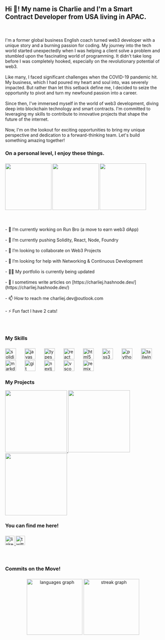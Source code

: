 <h2 align="left">Hi 👋! My name is Charlie and I'm a Smart Contract Developer from USA living in APAC.</h2>

###

<br clear="both">

<p align="left">I'm a former global business English coach turned web3 developer with a unique story and a burning passion for coding. My journey into the tech world started unexpectedly when I was helping a client solve a problem and stumbled upon the fascinating world of programming. It didn't take long before I was completely hooked, especially on the revolutionary potential of web3.<br><br>Like many, I faced significant challenges when the COVID-19 pandemic hit. My business, which I had poured my heart and soul into, was severely impacted. But rather than let this setback define me, I decided to seize the opportunity to pivot and turn my newfound passion into a career.<br><br>Since then, I've immersed myself in the world of web3 development, diving deep into blockchain technology and smart contracts. I'm committed to leveraging my skills to contribute to innovative projects that shape the future of the internet.<br><br>Now, I'm on the lookout for exciting opportunities to bring my unique perspective and dedication to a forward-thinking team. Let's build something amazing together!</p>

###

<h3 align="left">On a personal level, I enjoy these things.</h3>

###

<img align="left" height="150" src="https://encrypted-tbn0.gstatic.com/images?q=tbn:ANd9GcQnaUCnWGylQbZ-RS5SBt3chLIqFjetL6qNxw&s"  />

###

<img align="left" height="150" src="https://attic.sh/crtjg7yq4x8u4mslr5wa6m7xz1zx"  />

###

<img align="left" height="150" src="https://img.goodfon.com/original/2880x1800/3/36/wallpaper-sport-logo-baseball-glitter-checkered-mlb-los-ange.jpg"  />

###

<br clear="both">

<p align="left"></p>

###

<br clear="both">

<p align="left">- 🔭 I’m currently working on Run Bro (a move to earn web3 dApp)<br><br>- 🌱 I’m currently pushing Solidity, React, Node, Foundry<br><br>- 👯 I’m looking to collaborate on Web3 Projects<br><br>- 🤝 I’m looking for help with Networking & Continuous Development<br><br>- 👨‍💻 My portfolio is currently being updated <br><br>- 📝 I sometimes write articles on [https://charliej.hashnode.dev/](https://charliej.hashnode.dev/)<br><br>- 📫 How to reach me charliej.dev@outlook.com<br><br>- ⚡ Fun fact I have 2 cats!</p>

###

<br clear="both">

<p align="left"></p>

###

<h3 align="left">My Skills</h3>

###

<div align="left">
  <img src="https://skillicons.dev/icons?i=solidity" height="35" alt="solidity logo"  />
  <img width="20" />
  <img src="https://cdn.jsdelivr.net/gh/devicons/devicon/icons/javascript/javascript-original.svg" height="35" alt="javascript logo"  />
  <img width="20" />
  <img src="https://cdn.jsdelivr.net/gh/devicons/devicon/icons/typescript/typescript-original.svg" height="35" alt="typescript logo"  />
  <img width="20" />
  <img src="https://cdn.jsdelivr.net/gh/devicons/devicon/icons/react/react-original.svg" height="35" alt="react logo"  />
  <img width="20" />
  <img src="https://cdn.jsdelivr.net/gh/devicons/devicon/icons/html5/html5-original.svg" height="35" alt="html5 logo"  />
  <img width="20" />
  <img src="https://cdn.jsdelivr.net/gh/devicons/devicon/icons/css3/css3-original.svg" height="35" alt="css3 logo"  />
  <img width="20" />
  <img src="https://cdn.jsdelivr.net/gh/devicons/devicon/icons/python/python-original.svg" height="35" alt="python logo"  />
  <img width="20" />
  <img src="https://cdn.simpleicons.org/tailwindcss/06B6D4" height="35" alt="tailwindcss logo"  />
  <img width="20" />
  <img src="https://skillicons.dev/icons?i=md" height="35" alt="markdown logo"  />
  <img width="20" />
  <img src="https://cdn.simpleicons.org/git/F05032" height="35" alt="git logo"  />
  <img width="20" />
  <img src="https://skillicons.dev/icons?i=nextjs" height="35" alt="nextjs logo"  />
  <img width="20" />
  <img src="https://skillicons.dev/icons?i=vscode" height="35" alt="vscode logo"  />
  <img width="20" />
  <img src="https://skillicons.dev/icons?i=remix" height="35" alt="remix logo"  />
</div>

###

<h3 align="left">My Projects</h3>

<a href='https://github.com/ChainlinkHackaton/SmartContracts' target="_blank">
  <img
    src="https://github.com/SupaMega24/SupaMega24/assets/138974329/473afe9c-a92f-4522-aac5-2b7b4d8fab38"
    width="200"
    height="200"
  /> </a>

<a href='https://github.com/SupaMega24/fantasy-team-vrf' target="_blank">
  <img
    src="https://github.com/SupaMega24/SupaMega24/assets/138974329/a5d84f36-d3d0-47f0-9182-d533384304c7"
    width="200"
    height="200"
  /></a>

<a href='https://github.com/SupaMega24/smart-contract-lottery' target="_blank">
  <img
    src="https://github.com/SupaMega24/SupaMega24/assets/138974329/73dee00f-ca52-44b0-a5a3-353229ba3c6d"
    width="200"
    height="200"
  /></a>

###

<h3 align="left">You can find me here!</h3>

###

<div align="left">
  <a href="https://www.linkedin.com/in/charliej24/" target="_blank">
    <img src="https://img.shields.io/static/v1?message=LinkedIn&logo=linkedin&label=&color=0077B5&logoColor=white&labelColor=&style=plastic" height="30" alt="linkedin logo"  />
  </a>
  <a href="https://x.com/charliej_dev" target="_blank">
    <img src="https://img.shields.io/static/v1?message=Twitter&logo=twitter&label=%F0%9D%95%8F&color=1DA1F2&logoColor=white&labelColor=&style=plastic" height="30" alt="twitter logo"  />
  </a>
</div>

###

<br clear="both">

<p align="left"></p>

###

<h3 align="left">Commits on the Move!</h3>

###

<div align="center">
  <img src="https://github-readme-stats.vercel.app/api/top-langs?username=SupaMega24&locale=en&hide_title=false&layout=compact&card_width=320&langs_count=5&theme=react&hide_border=true&order=2" height="180" alt="languages graph"  />
  <img src="https://streak-stats.demolab.com?user=SupaMega24&locale=en&mode=daily&theme=dracula&hide_border=true&border_radius=5&order=3" height="180" alt="streak graph"  />
</div>

###

